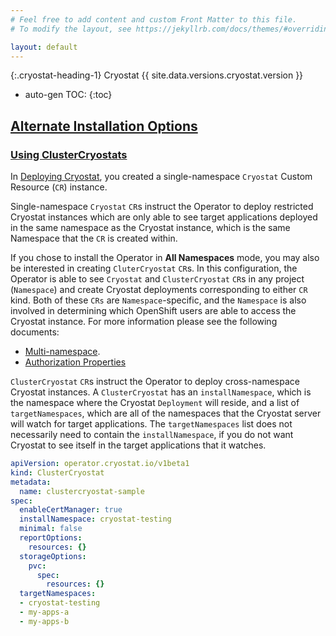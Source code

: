 ```yaml
---
# Feel free to add content and custom Front Matter to this file.
# To modify the layout, see https://jekyllrb.com/docs/themes/#overriding-theme-defaults

layout: default
---
```


{:.cryostat-heading-1}
Cryostat {{ site.data.versions.cryostat.version }}

* auto-gen TOC:
{:toc}

## [Alternate Installation Options](#alternate-installation-options)

### [Using ClusterCryostats](#using-clustercryostats)
In [Deploying Cryostat](/get-started#deploying-cryostat), you created a single-namespace `Cryostat` Custom Resource
(`CR`) instance.

Single-namespace `Cryostat` `CR`s instruct the Operator to deploy restricted Cryostat instances which are only able
to see target applications deployed in the same namespace as the Cryostat instance, which is the same Namespace that
the `CR` is created within.

If you chose to install the Operator in **All Namespaces** mode, you may also be interested in
creating `CluterCryostat` `CR`s. In this configuration, the Operator is able to see `Cryostat` and `ClusterCryostat`
`CR`s in any project (`Namespace`) and create Cryostat deployments corresponding to either `CR` kind. Both of these
`CRs` are `Namespace`-specific, and the `Namespace` is also involved in determining which OpenShift users are able to
access the Cryostat instance. For more information please see the following documents:
- [Multi-namespace](https://github.com/cryostatio/cryostat-operator/blob/main/docs/multi-namespace.md).
- [Authorization Properties](https://github.com/cryostatio/cryostat-operator/blob/main/docs/config.md#authorization-properties)

`ClusterCryostat` `CR`s instruct the Operator to deploy cross-namespace Cryostat instances. A `ClusterCryostat` has
an `installNamespace`, which is the namespace where the Cryostat `Deployment` will reside, and a list of
`targetNamespaces`, which are all of the namespaces that the Cryostat server will watch for target applications.
The `targetNamespaces` list does not necessarily need to contain the `installNamespace`, if you do not want Cryostat
to see itself in the target applications that it watches.

```yaml
apiVersion: operator.cryostat.io/v1beta1
kind: ClusterCryostat
metadata:
  name: clustercryostat-sample
spec:
  enableCertManager: true
  installNamespace: cryostat-testing
  minimal: false
  reportOptions:
    resources: {}
  storageOptions:
    pvc:
      spec:
        resources: {}
  targetNamespaces:
  - cryostat-testing
  - my-apps-a
  - my-apps-b
```
